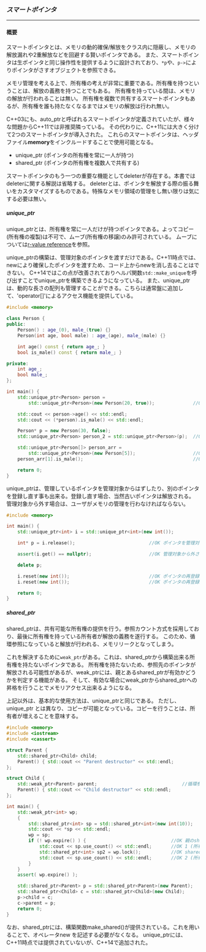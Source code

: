 ### *スマートポインタ*
---
#### 概要
スマートポインタとは、メモリの動的確保/解放をクラス内に隠蔽し、メモリの解放漏れや2重解放などを回避する賢いポインタである。
また、スマートポインタは生ポインタと同じ操作性を提供するように設計されており、`*p`や、`p->`によりポインタがさすオブジェクトを参照できる。

メモリ管理を考える上で、所有権の考えが非常に重要である。所有権を持つということは、解放の義務を持つことでもある。
所有権を持っている間は、メモリの解放が行われることは無い。
所有権を複数で共有するスマートポインタもあるが、所有権を誰も持たなくなるまではメモリの解放は行われ無い。

C++03にも、auto_ptrと呼ばれるスマートポインタが定義されていたが、様々な問題からC++11では非推奨隣っている。
その代わりに、C++11には大きく分けて2つのスマートポインタが導入された。
これらのスマートポインタは、ヘッダファイル**memory**をインクルードすることで使用可能となる。

 * unique_ptr (ポインタの所有権を常に一人が持つ)
 * shared_ptr (ポインタの所有権を複数人で共有する)

スマートポインタのもう一つの重要な機能としてdeleterが存在する。本書ではdeleterに関する解説は省略する。
deleterとは、ポインタを解放する際の振る舞いをカスタマイズするものである。特殊なメモリ領域の管理をし無い限りは気にする必要は無い。

##### unique_ptr
unique_ptrとは、所有権を常に一人だけが持つポインタである。よってコピー(所有権の複製)は不可で、ムーブ(所有権の移譲)のみ許可されている。
ムーブについては[r-value reference](../core/r_value_ref.md)を参照。

unique_ptrの構築は、管理対象のポインタを渡すだけである。C++11時点では、newにより確保したポインタを渡すため、コード上からnewを消し去ることはできない。
C++14ではこの点が改善されておりヘルパ関数`std::make_unique`を呼び出すことでunique_ptrを構築できるようになっている。
また、unique_ptrは、動的な長さの配列も管理することができる。こちらは通常盤に追加して、'operator[]'によるアクセス機能を提供している。

```c++
#include <memory>

class Person {
public:
    Person() : age_(0), male_(true) {}
    Person(int age, bool male) : age_(age), male_(male) {}

    int age() const { return age_; }
    bool is_male() const { return male_; }

private:
    int age_;
    bool male_;
};

int main() {
    std::unique_ptr<Person> person = 
        std::unique_ptr<Person>(new Person(20, true));              //OK newと同時に渡す

    std::cout << person->age() << std::endl;
    std::cout << (*person).is_male() << std::endl;

    Person* p = new Person(30, false);
    std::unique_ptr<Person> person_2 = std::unique_ptr<Person>(p);  //OK new済みオブジェクトへのポインタを渡す

    std::unique_ptr<Person[]> person_arr = 
        std::unique_ptr<Person>(new Person[5]);                     //OK new[]と同時に渡す
    person_arr[1].is_male();                                        //OK 2個目の要素へのアクセス

    return 0;
}
```

unique_ptrは、管理しているポインタを管理対象からはずしたり、別のポインタを登録し直す事も出来る。登録し直す場合、当然古いポインタは解放される。
管理対象から外す場合は、ユーザがメモリの管理を行わなければならない。

```c++
#include <memory>

int main() {
    std::unique_ptr<int> i = std::unique_ptr<int>(new int());

    int* p = i.release();                           //OK ポインタを管理対象から外す

    assert(i.get() == nullptr);                     //OK 管理対象から外されると nullptr を持つ

    delete p;

    i.reset(new int());                             //OK ポインタの再登録
    i.reset(new int());                             //OK ポインタの再登録, 古いポインタは削除される

    return 0;
}

```

##### shared_ptr
shared_ptrは、共有可能な所有権の提供を行う。参照カウント方式を採用しており、最後に所有権を持っている所有者が解放の義務を遂行する。
このため、循環参照になっていると解放が行われる、メモリリークとなってしまう。

これを解決するために`weak_ptr`がある。これは、shared_ptrから構築出来る所有権を持たないポインタである。
所有権を持たないため、参照先のポインタが解放される可能性があるが、weak_ptrには、親とあるshared_ptrが有効かどうかを判定する機能がある。
そして、有効な場合にweak_ptrからshared_ptrへの昇格を行うことでメモリアクセス出来るようになる。

上記以外は、基本的な使用方法は、unique_ptrと同じである。
ただし、unique_ptr とは異なり、コピーが可能となっている。コピーを行うことは、所有者が増えることを意味する。

```c++
#include <memory>
#include <iostream>
#include <cassert>

struct Parent {
    std::shared_ptr<Child> child;
    Parent() { std::cout << "Parent destructor" << std::endl;
};

struct Child {
    std::weak_ptr<Parent> parent;                               //循環参照をweak_ptrで回避する
    Parent() { std::cout << "Child destructor" << std::endl;
};

int main() {
    std::weak_ptr<int> wp;
    {
        std::shared_ptr<int> sp = std::shared_ptr<int>(new int(10));
        std::cout << *sp << std::endl;
        wp = sp;
        if (! wp.expire() ) {                               //OK 親のshared_ptrが有効かどうか判定
            std::cout << sp.use_count() << std::endl;       //OK 1 (所有者は1)
            std::shared_ptr<int> sp2 = wp.lock();           //OK shared_ptrへの昇格
            std::cout << sp.use_count() << std::endl;       //OK 2 (所有者は2)
        }
    }
    assert( wp.expire() );

    std::shared_ptr<Parent> p = std::shared_ptr<Parent>(new Parent);
    std::shared_ptr<Child> c = std::shared_ptr<Child>(new Child);
    p->child = c;                                                       //OK shared_ptrのコピー
    c->parent = p;
    return 0;
}
```

なお、shared_ptrには、構築関数make_shared()が提供されている。これを用いることで、オペレータnew を記述する必要がなくなる。
unique_ptrには、C++11時点では提供されていないが、C++14で追加された。
